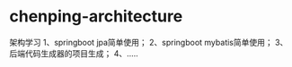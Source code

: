 # chenping-architecture
架构学习
1、springboot jpa简单使用；
2、springboot mybatis简单使用；
3、后端代码生成器的项目生成；
4、.....
